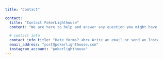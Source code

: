 ```yaml
---
title: "Contact"

contact:
  title: "Contact PokerLighthouse"
  content: "We are here to help and answer any question you might have. Looking forward to hearing from you"

  # contact info
  contact_info_title: "Hate forms? <br> Write an email or send an Instagram DM"
  email_address: "post@pokerlighthouse.com"
  instagram_account: "pokerlighthouse"
---
```

